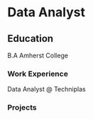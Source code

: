 # Data Analyst

## Education 
B.A Amherst College


### Work Experience 

Data Analyst @ Techniplas


### Projects
